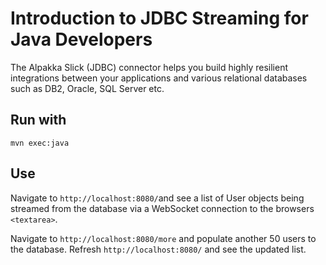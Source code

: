 # Introduction to JDBC Streaming for Java Developers

The Alpakka Slick (JDBC) connector helps you build highly resilient integrations between your applications and various relational databases such as DB2, Oracle, SQL Server etc. 

## Run with

```
mvn exec:java
```

## Use
Navigate to `http://localhost:8080/`and see a list of User objects being streamed 
from the database via a WebSocket connection to the browsers `<textarea>`.

Navigate to `http://localhost:8080/more` and populate another 50 users to the database. 
Refresh `http://localhost:8080/` and see the updated list.